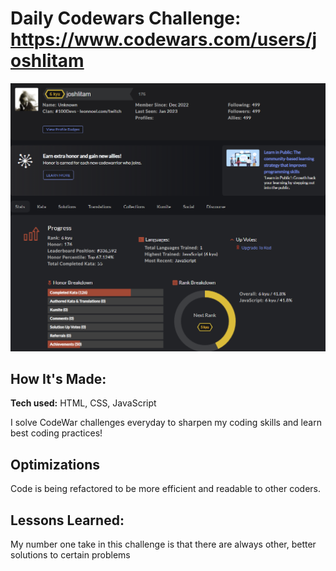 # Daily Codewars Challenge: https://www.codewars.com/users/joshlitam

![alt tag](https://raw.githubusercontent.com/joshlitam/codewars/main/codewars/codewars-image.png)

## How It's Made:

**Tech used:** HTML, CSS, JavaScript

I solve CodeWar challenges everyday to sharpen my coding skills and learn best coding practices!

## Optimizations

Code is being refactored to be more efficient and readable to other coders.

## Lessons Learned:

My number one take in this challenge is that there are always other, better solutions to certain problems
